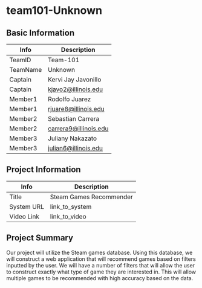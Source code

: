 # team101-Unknown

## Basic Information

|   Info      |        Description     |
| ----------- | ---------------------- |
| TeamID      |        Team-101        |
| TeamName    |         Unknown        |
| Captain     |  Kervi Jay Javonillo   |
| Captain     |  kjavo2@illinois.edu   |
| Member1     |     Rodolfo Juarez     |
| Member1     |   rjuare8@illinois.edu |
| Member2     |   Sebastian Carrera    |
| Member2     |  carrera9@illinois.edu |
| Member3     |     Juliany Nakazato   |
| Member3     |  julian6@illinois.edu  |

## Project Information

|   Info       |        Description      |
| ------------ | ----------------------- |
|   Title      | Steam Games Recommender |
| System URL   |      link_to_system     |
| Video Link   |      link_to_video      |

## Project Summary

Our project will utilize the Steam games database. Using this database, we will construct a web application that will recommend games based on filters inputted by the user. We will have a number of filters that will allow the user to construct exactly what type of game they are interested in. This will allow multiple games to be recommended with high accuracy based on the data. 
